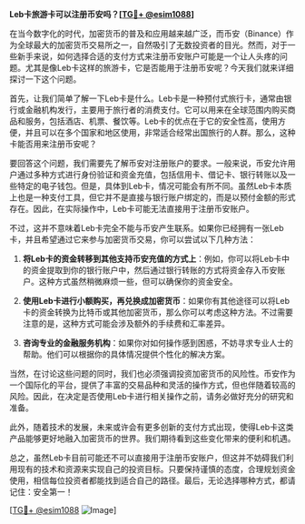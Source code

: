 **Leb卡旅游卡可以注册币安吗？[[TG💪+ @esim1088](https://t.me/s/esim1088)]**

在当今数字化的时代，加密货币的普及和应用越来越广泛，而币安（Binance）作为全球最大的加密货币交易所之一，自然吸引了无数投资者的目光。然而，对于一些新手来说，如何选择合适的支付方式来注册币安账户可能是一个让人头疼的问题。尤其是像Leb卡这样的旅游卡，它是否能用于注册币安呢？今天我们就来详细探讨一下这个问题。

首先，让我们简单了解一下Leb卡是什么。Leb卡是一种预付式旅行卡，通常由银行或金融机构发行，主要用于旅行者的消费支付。它可以用来在全球范围内购买商品和服务，包括酒店、机票、餐饮等。Leb卡的优点在于它的安全性高，使用方便，并且可以在多个国家和地区使用，非常适合经常出国旅行的人群。那么，这种卡能否用来注册币安呢？

要回答这个问题，我们需要先了解币安对注册账户的要求。一般来说，币安允许用户通过多种方式进行身份验证和资金充值，包括信用卡、借记卡、银行转账以及一些特定的电子钱包。但是，具体到Leb卡，情况可能会有所不同。虽然Leb卡本质上也是一种支付工具，但它并不是直接与银行账户绑定的，而是以预付金额的形式存在。因此，在实际操作中，Leb卡可能无法直接用于注册币安账户。

不过，这并不意味着Leb卡完全不能与币安产生联系。如果你已经拥有一张Leb卡，并且希望通过它来参与加密货币交易，你可以尝试以下几种方法：

1. **将Leb卡的资金转移到其他支持币安充值的方式上**：例如，你可以将Leb卡中的资金提取到你的银行账户中，然后通过银行转账的方式将资金存入币安账户。这种方式虽然稍微麻烦一些，但可以确保你的资金安全。

2. **使用Leb卡进行小额购买，再兑换成加密货币**：如果你有其他途径可以将Leb卡的资金转换为比特币或其他加密货币，那么你可以考虑这种方法。不过需要注意的是，这种方式可能会涉及额外的手续费和汇率差异。

3. **咨询专业的金融服务机构**：如果你对如何操作感到困惑，不妨寻求专业人士的帮助。他们可以根据你的具体情况提供个性化的解决方案。

当然，在讨论这些问题的同时，我们也必须强调投资加密货币的风险性。币安作为一个国际化的平台，提供了丰富的交易品种和灵活的操作方式，但也伴随着较高的风险。因此，在决定是否使用Leb卡进行相关操作之前，请务必做好充分的研究和准备。

此外，随着技术的发展，未来或许会有更多创新的支付方式出现，使得Leb卡这类产品能够更好地融入加密货币的世界。我们期待看到这些变化带来的便利和机遇。

总之，虽然Leb卡目前可能还不可以直接用于注册币安账户，但这并不妨碍我们利用现有的技术和资源来实现自己的投资目标。只要保持谨慎的态度，合理规划资金使用，相信每位投资者都能找到适合自己的路径。最后，无论选择哪种方式，都请记住：安全第一！

[[TG💪+ @esim1088](https://t.me/s/esim1088) ![Image](https://i.postimg.cc/4NQfJmqS/Snipaste-2025-05-13-00-14-12.png)]